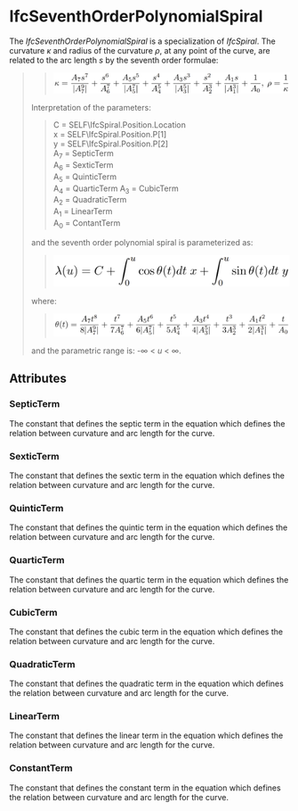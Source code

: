 # IfcSeventhOrderPolynomialSpiral

The _IfcSeventhOrderPolynomialSpiral_ is a specialization of _IfcSpiral_. The curvature _κ_ and radius of the curvature _ρ_, at any point of the curve, are related to the arc length _s_ by the seventh order formulae:
>>
>> ![formula](../../../../figures/ifcseventhorderpolynomialspiral_curvature.PNG)
>> 
> Interpretation of the parameters:
>> 
>> 
>> C = SELF\IfcSpiral.Position.Location   
>> x = SELF\IfcSpiral.Position.P[1]   
>> y = SELF\IfcSpiral.Position.P[2]  
>> A<sub>7</sub> = SepticTerm     
>> A<sub>6</sub> = SexticTerm  
>> A<sub>5</sub> = QuinticTerm  
>> A<sub>4</sub> = QuarticTerm 
>> A<sub>3</sub> = CubicTerm     
>> A<sub>2</sub> = QuadraticTerm  
>> A<sub>1</sub> = LinearTerm  
>> A<sub>0</sub> = ContantTerm  
>> 
> and the seventh order polynomial spiral is parameterized as:
>> 
>> ![formula](../../../../figures/ifcspiral_parameterization.PNG)
>>
> where:
>>
>> ![formula](../../../../figures/ifcseventhorderpolynomialspiral_theta.PNG)
>>
> and the parametric range is: -&infin; < _u_ < &infin;.

## Attributes

### SepticTerm
The constant that defines the septic term in the equation which defines the relation between curvature and arc length for the curve.

### SexticTerm
The constant that defines the sextic term in the equation which defines the relation between curvature and arc length for the curve.

### QuinticTerm
The constant that defines the quintic term in the equation which defines the relation between curvature and arc length for the curve.

### QuarticTerm
The constant that defines the quartic term in the equation which defines the relation between curvature and arc length for the curve.

### CubicTerm
The constant that defines the cubic term in the equation which defines the relation between curvature and arc length for the curve.

### QuadraticTerm
The constant that defines the quadratic term in the equation which defines the relation between curvature and arc length for the curve.

### LinearTerm
The constant that defines the linear term in the equation which defines the relation between curvature and arc length for the curve.

### ConstantTerm
The constant that defines the constant term in the equation which defines the relation between curvature and arc length for the curve.
